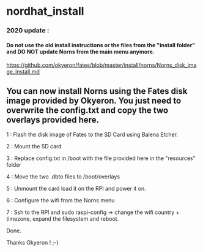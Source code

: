 # nordhat_install

### 2020 update : 

#### Do not use the old install instructions or the files from the "install folder" and DO NOT update Norns from the main menu anymore.

https://github.com/okyeron/fates/blob/master/install/norns/Norns_disk_image_install.md


## You can now install Norns using the Fates disk image provided by Okyeron. You just need to overwrite the config.txt and copy the two overlays provided here.

1 : Flash the disk image of Fates to the SD Card using Balena Etcher.

2 : Mount the SD card

3 : Replace config.txt in /boot with the file provided here in the "resources" folder

4 : Move the two .dbto files to /boot/overlays

5 : Unmount the card load it on the RPI and power it on.

6 : Configure the wifi from the Norns menu

7 : Ssh to the RPI and sudo raspi-config -> change the wifi country  + timezone, expand the filesystem and reboot.

Done.

Thanks Okyeron ! ;-)
